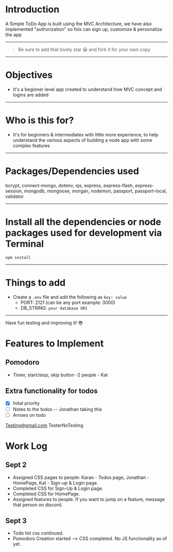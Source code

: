 # Introduction

A Simple ToDo App is built using the MVC Architecture, we have also implemented "authorization" so folx can sign up, customize & personalize the app 

---

> Be sure to add that lovely star 😀 and fork it for your own copy

---

# Objectives

- It's a beginner level app created to understand how MVC concept and logins are added

---

# Who is this for? 

- It's for beginners & intermediates with little more experience, to help understand the various aspects of building a node app with some complex features

---

# Packages/Dependencies used 

bcrypt, connect-mongo, dotenv, ejs, express, express-flash, express-session, mongodb, mongoose, morgan, nodemon, passport, passport-local, validator

---

# Install all the dependencies or node packages used for development via Terminal

`npm install` 

---

# Things to add

- Create a `.env` file and add the following as `key: value` 
  - PORT: 2121 (can be any port example: 3000) 
  - DB_STRING: `your database URI` 
 ---
 
 Have fun testing and improving it! 😎


# Features to Implement

## Pomodoro
- Timer, start/stop, skip button -2 people - Kat

## Extra functionality for todos
- [X] Inital priority
- [ ] Notes to the todos -- Jonathan taking this
- [ ] Arrows on todo 

Testing@gmail.com
TesterNoTesting


# Work Log
## Sept 2 
- Assigned CSS pages to people: Karan - Todos page, Jonathan - HomePage, Kat - Sign-up & Login page. 
- Completed CSS for Sign-Up & Login page. 
- Completed CSS for HomePage.
- Assigned features to people. If you want to jump on a feature, message that person on discord.

## Sept 3
- Todo list css continued.
- Pomodoro Creation started --> CSS completed. No JS functionality as of yet. 

